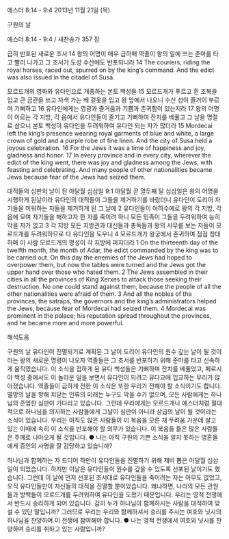 에스더 8:14 - 9:4 
2013년 11월 21일 (목)

구원의 날



에스더 8:14 - 9:4 / 새찬송가 357 장


급히 반포된 새로운 조서
14 왕의 어명이 매우 급하매 역졸이 왕의 일에 쓰는 준마를 타고 빨리 나가고 그 조서가 도성 수산에도 반포되니라
14 The couriers, riding the royal horses, raced out, spurred on by the king’s command. And the edict was also issued in the citadel of Susa.

모르드개의 영화와 유다인으로 개종하는 본토 백성들
15 모르드개가 푸르고 흰 조복을 입고 큰 금관을 쓰고 자색 가는 베 겉옷을 입고 왕 앞에서 나오니 수산 성이 즐거이 부르며 기뻐하고 16 유다인에게는 영광과 즐거움과 기쁨과 존귀함이 있는지라 17 왕의 어명이 이르는 각 지방, 각 읍에서 유다인들이 즐기고 기뻐하여 잔치를 베풀고 그 날을 명절로 삼으니 본토 백성이 유다인을 두려워하여 유다인 되는 자가 많더라
15 Mordecai left the king’s presence wearing royal garments of blue and white, a large crown of gold and a purple robe of fine linen. And the city of Susa held a joyous celebration. 16 For the Jews it was a time of happiness and joy, gladness and honor. 17 In every province and in every city, wherever the edict of the king went, there was joy and gladness among the Jews, with feasting and celebrating. And many people of other nationalities became Jews because fear of the Jews had seized them.

대적들의 심판의 날이 된 아달월 십삼일
9:1 아달월 곧 열두째 달 십삼일은 왕의 어명을 시행하게 된날이라 유다인의 대적들이 그들을 제거하기를 바랐더니 유다인이 도리어 자기들을 미워하는 자들을 제거하게 된 그 날에 2 유다인들이 아하수에로 왕의 각 지방, 각 읍에 모여 자기들을 해하고자 한 자를 죽이려 하니 모든 민족이 그들을 두려워하여 능히 막을 자가 없고 3 각 지방 모든 지방관과 대신들과 총독들과 왕의 사무를 보는 자들이 모르드개를 두려워하므로 다 유다인을 도우니 4 모르드개가 왕궁에서 존귀하여 점점 창대하매 이 사람 모르드개의 명성이 각 지방에 퍼지더라
1 On the thirteenth day of the twelfth month, the month of Adar, the edict commanded by the king was to be carried out. On this day the enemies of the Jews had hoped to overpower them, but now the tables were turned and the Jews got the upper hand over those who hated them. 2 The Jews assembled in their cities in all the provinces of King Xerxes to attack those seeking their destruction. No one could stand against them, because the people of all the other nationalities were afraid of them. 3 And all the nobles of the provinces, the satraps, the governors and the king’s administrators helped the Jews, because fear of Mordecai had seized them. 4 Mordecai was prominent in the palace; his reputation spread throughout the provinces, and he became more and more powerful.

해석도움





구원의 날
유다인이 진멸되기로 계획된 그 날이 도리어 유다인의 원수 갚는 날이 될 것이라는 왕의 새로운 명령이 나오자 역졸들은 그 조서를 반포하기 위해 준마를 타고 신속하게 움직였습니다. 이 소식을 접하게 된 유다 백성들은 기뻐하며 잔치를 베풀었고, 페르시아 백성 중에서도 이 놀라운 일을 보면서 유다인이 되려고 유다교에 입교하는 무리가 많아졌습니다. 역졸들이 급하게 전한 이 소식은 또한 우리가 전해야 할 소식이기도 합니다. 멸망의 날을 향해 치닫는 인류의 미래는 누구도 막을 수가 없으며, 모든 사람에게는 하나님의 준엄한 심판이 기다리고 있습니다. 그런데 우리에게는 모르드개나 에스더처럼 절대적으로 하나님을 의지하는 사람들에게 그날이 심판이 아니라 상급의 날이 될 것이라는 소식이 있습니다. 우리는 아직도 많은 사람들이 이 복음을 모른 채 두려움 가운데 살고 있는 이때에 속히 이 소식을 반포해야 할 의무가 있습니다. 이 복음을 들은 많은 사람들은 주께로 나아오게 될 것입니다.
● 나는 아직 구원의 기쁜 소식을 알지 못하는 영혼들에게 증인의 사명을 잘 감당하고 있습니까?

하나님과 함께하는 자
드디어 하만이 유다인들을 진멸하기 위해 제비 뽑은 아달월 십삼일이 되었습니다. 하지만 이날은 유다인들이 원수를 갚을 수 있도록 선포된 날이기도 했습니다. 그런데 이 날에 먼저 선포된 조서대로 유다인들을 죽이려는 자는 아무도 없었고, 오직 유다인들만이 자신들의 대적을 진멸할 뿐이었습니다. 왜냐하면, 나라의 모든 관원들과 방백들이 모르드개를 두려워하여 유다인을 도왔기 때문입니다. 우리는 영적 전쟁에서 반드시 승리하게 되어 있습니다. 감히 누가 하나님이 함께하시는 사람을 대적하여 맞설 수 있단 말입니까? 그러므로 우리는 우리와 함께하셔서 승리를 주시는 여호와 닛시의 하나님을 찬양하며 이 전쟁에 참여해야 합니다.
● 나는 영적 전쟁에서 여호와 닛시를 찬양하며 승리를 취하고 있는 사람입니까?